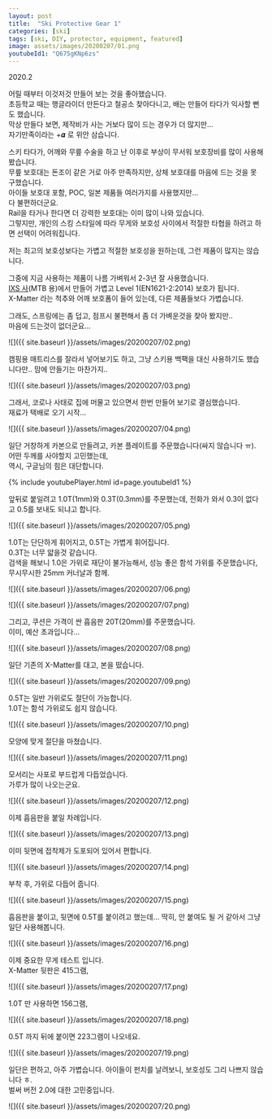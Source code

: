 ```yaml
---
layout: post
title:  "Ski Protective Gear 1"
categories: [ski]
tags: [ski, DIY, protector, equipment, featured]
image: assets/images/20200207/01.png
youtubeId1: "Q675gKNp6zs"
---
```


2020.2

어릴 때부터 이것저것 만들어 보는 것을 좋아했습니다.   
초등학교 때는 행글라이더 만든다고 철공소 찾아다니고, 배는 만들어 타다가 익사할 뻔도 했습니다.     
막상 만들다 보면, 제작비가 사는 거보다 많이 드는 경우가 더 많지만...   
자기만족이라는 +𝜶 로 위안 삼습니다.

스키 타다가, 어깨와 무릎 수술을 하고 난 이후로 부상이 무서워 보호장비를 많이 사용해 봤습니다.         
무릎 보호대는 돈조이 같은 거로 아주 만족하지만, 상체 보호대를 마음에 드는 것을 못 구했습니다.    
아이들 보호대 포함, POC, 일본 제품들 여러가지를 사용했지만...   
다 불편하더군요.    
Rail을 타거나 한다면 더 강력한 보호대는 이미 많이 나와 있습니다.     
그렇지만, 개인의 스킹 스타일에 따라 무게와 보호성 사이에서 적절한 타협을 하려고 하면 선택이 어려워집니다.    
 
저는 최고의 보호성보다는 가볍고 적절한 보호성을 원하는데, 그런 제품이 많지는 않습니다.

그중에 지금 사용하는 제품이 나름 가벼워서 2-3년 잘 사용했습니다.   
[IXS 사][ixs](MTB 용)에서 만들어 가볍고 Level 1(EN1621-2:2014) 보호가 됩니다.   
X-Matter 라는 척추와 어깨 보호폼이 들어 있는데, 다른 제품들보다 가볍습니다.   

그래도, 스프링에는 좀 덥고, 점프시 불편해서 좀 더 가벼운것을 찾아 봤지만..    
마음에 드는것이 없더군요...   

![]({{ site.baseurl }}/assets/images/20200207/02.png)

캠핑용 매트리스를 잘라서 넣어보기도 하고, 그냥 스키용 백팩을 대신 사용하기도 했습니다만..
맘에 안들기는 마찬가지..

![]({{ site.baseurl }}/assets/images/20200207/03.png)

그래서, 코로나 사태로 집에 머물고 있으면서 한번 만들어 보기로 결심했습니다.    
재료가 택배로 오기 시작...

![]({{ site.baseurl }}/assets/images/20200207/04.png)


일단 거창하게 카본으로 만들려고, 카본 플레이트를 주문했습니다(싸지 않습니다 ㅠ).   
어떤 두께를 사야할지 고민했는데,     
역시, 구글님의 힘은 대단합니다.

{% include youtubePlayer.html id=page.youtubeId1 %}
 
앞뒤로 붙일려고 1.0T(1mm)와 0.3T(0.3mm)를 주문했는데, 전화가 와서 0.3이 없다고 0.5를 보내도 되냐고 합니다.

![]({{ site.baseurl }}/assets/images/20200207/05.png)

1.0T는 단단하게 휘어지고, 0.5T는 가볍게 휘어집니다.      
0.3T는 너무 얇을것 같습니다.   
검색을 해보니 1.0은 가위로 재단이 불가능해서, 성능 좋은 함석 가위를 주문했습니다, 무시무시한 25mm 커너날과 함께.

![]({{ site.baseurl }}/assets/images/20200207/06.png)

![]({{ site.baseurl }}/assets/images/20200207/07.png)

그리고, 쿠션은 가격이 싼 흡음판 20T(20mm)를 주문했습니다.    
이미, 예산 초과입니다...


![]({{ site.baseurl }}/assets/images/20200207/08.png)

일단 기존의 X-Matter를 대고, 본을 떴습니다.

![]({{ site.baseurl }}/assets/images/20200207/09.png)

0.5T는 일반 가위로도 절단이 가능합니다.    
1.0T는 함석 가위로도 쉽지 않습니다.

![]({{ site.baseurl }}/assets/images/20200207/10.png)

모양에 맞게 절단을 마쳤습니다.

![]({{ site.baseurl }}/assets/images/20200207/11.png)

모서리는 사포로 부드럽게 다듭었습니다.   
가루가 많이 나오는군요.

![]({{ site.baseurl }}/assets/images/20200207/12.png)

이제 흡음판을 붙일 차례입니다.     

![]({{ site.baseurl }}/assets/images/20200207/13.png)

이미 뒷면에 접착제가 도포되어 있어서 편합니다.

![]({{ site.baseurl }}/assets/images/20200207/14.png)

부착 후, 가위로 다듭어 줍니다.

![]({{ site.baseurl }}/assets/images/20200207/15.png)

흡음판을 붙이고, 뒷면에 0.5T를 붙이려고 했는데...
딱히, 안 붙여도 될 거 같아서 그냥 일단 사용해봅니다.

![]({{ site.baseurl }}/assets/images/20200207/16.png)

이제 중요한 무게 테스트 입니다.    
X-Matter 뒷판은 415그램,


![]({{ site.baseurl }}/assets/images/20200207/17.png)


1.0T 만 사용하면 156그램,

![]({{ site.baseurl }}/assets/images/20200207/18.png)

0.5T 까지 뒤에 붙이면 223그램이 나오네요.

![]({{ site.baseurl }}/assets/images/20200207/19.png)

일단은 편하고, 아주 가볍습니다.
아이들이 펀치를 날려보니, 보호성도 그리 나쁘지 않습니다 ㅎ.   
벌써 버전 2.0에 대한 고민중입니다.

![]({{ site.baseurl }}/assets/images/20200207/20.png)

[ixs]: https://ixs.com/en/
